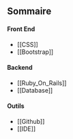 ## Sommaire

#### Front End

- [[CSS]]
- [[Bootstrap]]


#### Backend

- [[Ruby_On_Rails]]
- [[Database]]

#### Outils

- [[Github]]
- [[IDE]]